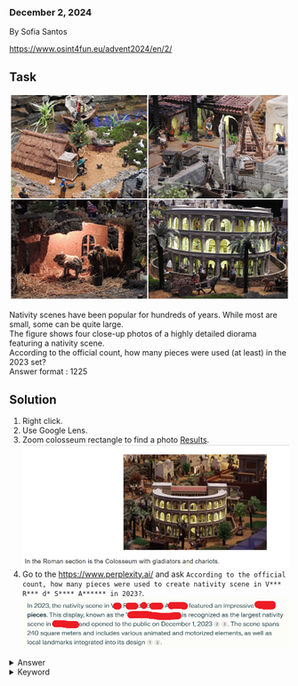 ### December 2, 2024
By Sofia Santos  

https://www.osint4fun.eu/advent2024/en/2/

## Task

![The nativity scenes](assets/day2.png)

Nativity scenes have been popular for hundreds of years. While most are small, some can be quite large.  
The figure shows four close-up photos of a highly detailed diorama featuring a nativity scene.  
According to the official count, how many pieces were used (at least) in the 2023 set?  
Answer format : 1225  

## Solution

1. Right click.  
2. Use Google Lens.  
3. Zoom colosseum rectangle to find a photo [Results](https://algarvemoods.com/en/nativity-scene-vrsa/).  
![The colosseum](assets/colosseum.png)  
4. Go to the https://www.perplexity.ai/ and ask `According to the official count, how many pieces were used to create nativity scene in V*** R*** d* S**** A****** in 2023?`.  
![The answer](assets/answer.png)  

<details><summary>Answer</summary>5800</details>

<details><summary>Keyword</summary>straw unicorn</details>